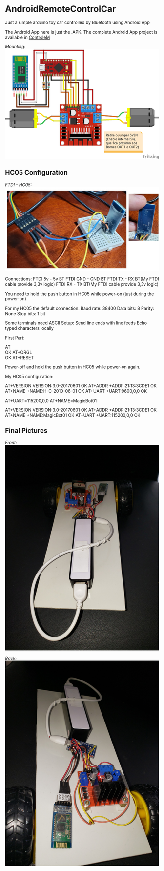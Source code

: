 # AndroidRemoteControlCar
Just a simple arduino toy car controlled by Bluetooth using Android App

The Android App here is just the .APK.
The complete Android App project is available in  [ControleM](https://github.com/CITI-USP/ControleM)

*Mounting:*
![Mounting](https://github.com/Marchanjo/AndroidRemoteControlCar/blob/main/Hardware/01-Promicro-L298-HC05_bb.jpg)


HC05 Configuration
------------------

*FTDI - HC05:*
![FTDI - HC05](https://github.com/Marchanjo/AndroidRemoteControlCar/blob/main/Hardware/FTDI-HC05.jpg)

Connections:
FTDI 5v  - 5v BT
FTDI GND - GND BT
FTDI TX  - RX BT(My FTDI cable provide 3,3v logic) 
FTDI RX  - TX BT(My FTDI cable provide 3,3v logic) 

You need to hold the push button in HC05 while power-on (just during the power-on)

For my HC05 the default connection:
Baud rate: 38400
Data bits: 8
Parity: None
Stop bits: 1 bit

Some terminals need ASCII Setup:
Send line ends with line feeds
Echo typed characters locally

First Part:

AT  
OK
AT+ORGL       
OK 
AT+RESET

Power-off and hold the push button in HC05 while power-on again.


My HC05 configuration:

AT+VERSION
VERSION:3.0-20170601
OK
AT+ADDR
+ADDR:21:13:3CDE1
OK
AT+NAME
+NAME:H-C-2010-06-01
OK
AT+UART
+UART:9600,0,0
OK

AT+UART=115200,0,0
AT+NAME=MagicBot01

AT+VERSION
VERSION:3.0-20170601
OK
AT+ADDR
+ADDR:21:13:3CDE1
OK
AT+NAME
+NAME:MagicBot01
OK
AT+UART
+UART:115200,0,0
OK

Final Pictures
--------------
*Front:*
![Front](https://github.com/Marchanjo/AndroidRemoteControlCar/blob/main/Hardware/front.jpg)

*Back:*
![Back](https://github.com/Marchanjo/AndroidRemoteControlCar/blob/main/Hardware/back.jpg)
